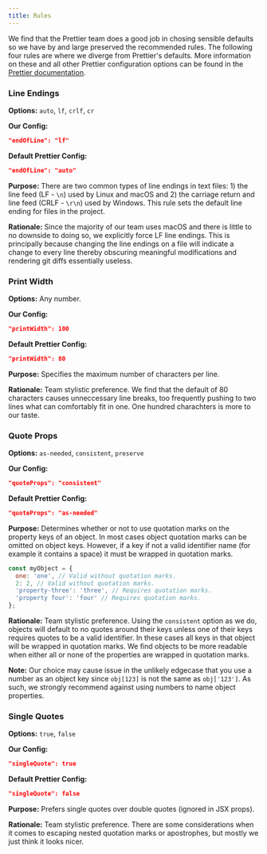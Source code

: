 ```yaml
---
title: Rules
---
```


We find that the Prettier team does a good job in chosing sensible defaults so we have by and large preserved the recommended rules. The following four rules are where we diverge from Prettier's defaults. More information on these and all other Prettier configuration options can be found in the [Prettier documentation](https://prettier.io/docs/en/options.html).

### Line Endings

**Options:** `auto`, `lf`, `crlf`, `cr`

**Our Config:**

```json
"endOfLine": "lf"
```

**Default Prettier Config:**

```json
"endOfLine": "auto"
```

**Purpose:** There are two common types of line endings in text files: 1) the line feed (LF - `\n`) used by Linux and macOS and 2) the carriage return and line feed (CRLF - `\r\n`) used by Windows. This rule sets the default line ending for files in the project.

**Rationale:** Since the majority of our team uses macOS and there is little to no downside to doing so, we explicitly force LF line endings. This is principally because changing the line endings on a file will indicate a change to every line thereby obscuring meaningful modifications and rendering git diffs essentially useless.

### Print Width

**Options:** Any number.

**Our Config:**

```json
"printWidth": 100
```

**Default Prettier Config:**

```json
"printWidth": 80
```

**Purpose:** Specifies the maximum number of characters per line.

**Rationale:** Team stylistic preference. We find that the default of 80 characters causes unneccessary line breaks, too frequently pushing to two lines what can comfortably fit in one. One hundred charachters is more to our taste.

### Quote Props

**Options:** `as-needed`, `consistent`, `preserve`

**Our Config:**

```json
"quoteProps": "consistent"
```

**Default Prettier Config:**

```json
"quoteProps": "as-needed"
```

**Purpose:** Determines whether or not to use quotation marks on the property keys of an object. In most cases object quotation marks can be omitted on object keys. However, if a key if not a valid identifier name (for example it contains a space) it must be wrapped in quotation marks.

```js
const myObject = {
  one: 'one', // Valid without quotation marks.
  2: 2, // Valid without quotation marks.
  'property-three': 'three', // Requires quotation marks.
  'property four': 'four' // Requires quotation marks.
};
```

**Rationale:** Team stylistic preference. Using the `consistent` option as we do, objects will default to no quotes around their keys unless one of their keys requires quotes to be a valid identifier. In these cases all keys in that object will be wrapped in quotation marks. We find objects to be more readable when either all or none of the properties are wrapped in quotation marks.

**Note:** Our choice may cause issue in the unlikely edgecase that you use a number as an object key since `obj[123]` is not the same as `obj['123']`. As such, we strongly recommend against using numbers to name object properties.

### Single Quotes

**Options:** `true`, `false`

**Our Config:**

```json
"singleQuote": true
```

**Default Prettier Config:**

```json
"singleQuote": false
```

**Purpose:** Prefers single quotes over double quotes (ignored in JSX props).

**Rationale:** Team stylistic preference. There are some considerations when it comes to escaping nested quotation marks or apostrophes, but mostly we just think it looks nicer.
